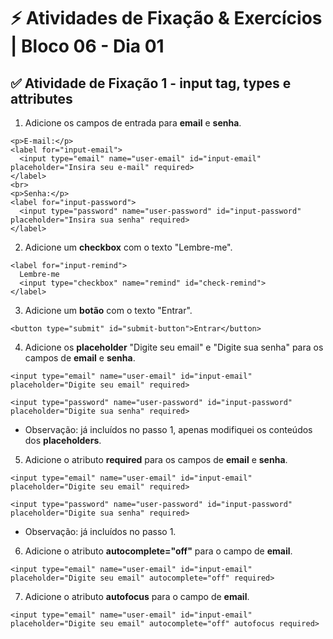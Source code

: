 # &#9889; Atividades de Fixação & Exercícios | Bloco 06 - Dia 01

## &#9989; Atividade de Fixação 1 - input tag, types e attributes

1. Adicione os campos de entrada para **email** e **senha**.
```
<p>E-mail:</p>
<label for="input-email">
  <input type="email" name="user-email" id="input-email" placeholder="Insira seu e-mail" required>
</label>
<br>
<p>Senha:</p>
<label for="input-password">
  <input type="password" name="user-password" id="input-password" placeholder="Insira sua senha" required>
</label>
```

2. Adicione um **checkbox** com o texto "Lembre-me".
```
<label for="input-remind">
  Lembre-me
  <input type="checkbox" name="remind" id="check-remind">
</label>
```

3. Adicione um **botão** com o texto "Entrar".
```
<button type="submit" id="submit-button">Entrar</button>
```

4. Adicione os **placeholder** "Digite seu email" e "Digite sua senha" para os campos de **email** e **senha**.
```
<input type="email" name="user-email" id="input-email" placeholder="Digite seu email" required>

<input type="password" name="user-password" id="input-password" placeholder="Digite sua senha" required>
```
- Observação: já incluídos no passo 1, apenas modifiquei os conteúdos dos **placeholders**.

5. Adicione o atributo **required** para os campos de **email** e **senha**.
```
<input type="email" name="user-email" id="input-email" placeholder="Digite seu email" required>

<input type="password" name="user-password" id="input-password" placeholder="Digite sua senha" required>
```
- Observação: já incluídos no passo 1.

6. Adicione o atributo **autocomplete="off"** para o campo de **email**.
```
<input type="email" name="user-email" id="input-email" placeholder="Digite seu email" autocomplete="off" required>
```

7. Adicione o atributo **autofocus** para o campo de **email**.
```
<input type="email" name="user-email" id="input-email" placeholder="Digite seu email" autocomplete="off" autofocus required>
```
